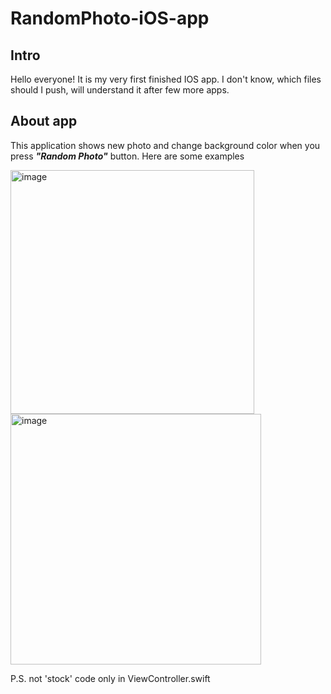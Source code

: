 # RandomPhoto-iOS-app

## Intro
Hello everyone!
It is my very first finished IOS app. I don't know, which files should I push, will understand it after few more apps. 

## About app
This application shows new photo and change background color when you press ***"Random Photo"*** button.
Here are some examples

<img width="390" alt="image" src="https://github.com/SirodgevAlex/RandomPhoto-iOS-app/assets/59668617/fc818ef0-9a86-4c20-9a3b-49d4397f404f">

<img width="401" alt="image" src="https://github.com/SirodgevAlex/RandomPhoto-iOS-app/assets/59668617/71c00b17-670d-4b8d-97fb-5e740536f819">

P.S. not 'stock' code only in ViewController.swift
